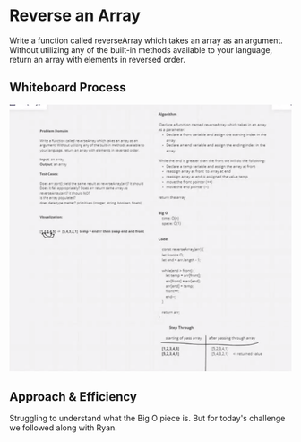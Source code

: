 # Reverse an Array
<!-- Description of the challenge -->

Write a function called reverseArray which takes an array as an argument. Without utilizing any of the built-in methods available to your language, return an array with elements in reversed order.


## Whiteboard Process
![Array insert shift whiteboard](../assets/codechallenge1.png)

## Approach & Efficiency
<!-- What approach did you take? Discuss Why. What is the Big O space/time for this approach? -->

Struggling to understand what the Big O piece is. But for today's challenge we followed along with Ryan.
